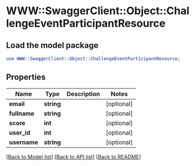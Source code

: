 # WWW::SwaggerClient::Object::ChallengeEventParticipantResource

## Load the model package
```perl
use WWW::SwaggerClient::Object::ChallengeEventParticipantResource;
```

## Properties
Name | Type | Description | Notes
------------ | ------------- | ------------- | -------------
**email** | **string** |  | [optional] 
**fullname** | **string** |  | [optional] 
**score** | **int** |  | [optional] 
**user_id** | **int** |  | [optional] 
**username** | **string** |  | [optional] 

[[Back to Model list]](../README.md#documentation-for-models) [[Back to API list]](../README.md#documentation-for-api-endpoints) [[Back to README]](../README.md)



